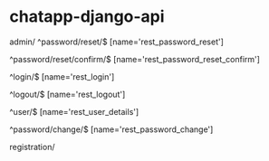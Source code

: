 # chatapp-django-api

admin/
^password/reset/$ [name='rest_password_reset']

^password/reset/confirm/$ [name='rest_password_reset_confirm']

^login/$ [name='rest_login']

^logout/$ [name='rest_logout']

^user/$ [name='rest_user_details']

^password/change/$ [name='rest_password_change']

registration/
